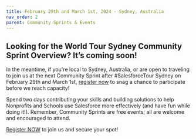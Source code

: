 ```yaml
---
title: February 29th and March 1st, 2024 - Sydney, Australia
nav_order: 2
parent: Community Sprints & Events
---
```


## Looking for the World Tour Sydney Community Sprint Overview? It’s coming soon! 

In the meantime, if you're local to Sydney, Australia, or are open to traveling to join us at the next Community Sprint after #SalesforceTour Sydney on February 29th and March 1st, [register now](http://invite.salesforce.com/commonscommunitysprint-aadf) to snag a chance to participate before we reach capacity! 

Spend two days contributing your skills and building solutions to help Nonprofits and Schools use Salesforce more effectively (and have fun while doing it!). Remember, Community Sprints are free events; all are welcome and encouraged to attend.

[Register NOW](http://invite.salesforce.com/commonscommunitysprint-aadf) to join us and secure your spot!
